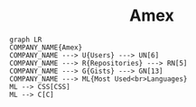 <h1 align="center">Amex</h1>

```mermaid
graph LR
COMPANY_NAME{Amex}
COMPANY_NAME ---> U{Users} ---> UN[6]
COMPANY_NAME ---> R{Repositories} ---> RN[5]
COMPANY_NAME ---> G{Gists} ---> GN[13]
COMPANY_NAME ---> ML{Most Used<br>Languages}
ML --> CSS[CSS]
ML --> C[C]
```
